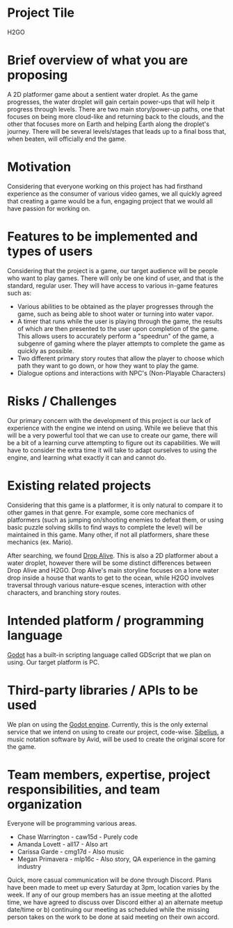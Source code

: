 # Project Tile
<!-- List the title of your project. -->
H2GO

# Brief overview of what you are proposing
<!-- A short description of the project you will develop. No more than 5 sentences.  -->
A 2D platformer game about a sentient water droplet. As the game progresses, the water droplet will gain certain power-ups that will help it progress through levels. There are two main story/power-up paths, one that focuses on being more cloud-like and returning back to the clouds, and the other that focuses more on Earth and helping Earth along the droplet's journey. There will be several levels/stages that leads up to a final boss that, when beaten, will officially end the game.

# Motivation
<!-- Briefly describe why you want to develop this project. -->
Considering that everyone working on this project has had firsthand experience as the consumer of various video games, we all quickly agreed that creating a game would be a fun, engaging project that we would all have passion for working on. 


# Features to be implemented and types of users
<!-- List the features you will implement and a list of types of users/roles if you plan to support different types of users (e.g., regular user, admin, student, coach, etc.) and list the features that each role will be able to access. Be as detailed as possible.  -->
Considering that the project is a game, our target audience will be people who want to play games. 
There will only be one kind of user, and that is the standard, regular user. They will have access to various in-game features such as: 
    
   * Various abilities to be obtained as the player progresses through the game, such as being able to shoot water or turning into water vapor.
   * A timer that runs while the user is playing through the game, the results of which are then presented to the user upon completion of the game. This allows users to accurately perform a "speedrun" of the game, a subgenre of gaming where the player attempts to complete the game as quickly as possible.
   * Two different primary story routes that allow the player to choose which path they want to go down, or how they want to play the game. 
   * Dialogue options and interactions with NPC's (Non-Playable Characters)

# Risks / Challenges
<!-- List any factor that can prevent you from implementing all the features and completing your project. -->
Our primary concern with the development of this project is our lack of experience with the engine we intend on using. While we believe that this will be a very powerful tool that we can use to create our game, there will be a bit of a learning curve attempting to figure out its capabilities. We will have to consider the extra time it will take to adapt ourselves to using the engine, and learning what exactly it can and cannot do.

# Existing related projects
<!-- Do some research to find out if similar applications already exist. If there are similar applications, please mention them (put a link or reference to where you found them) and mention how your application will be different/better than existing projects.  -->
Considering that this game is a platformer, it is only natural to compare it to other games in that genre. For example, some core mechanics of platformers (such as jumping on/shooting enemies to defeat them, or using basic puzzle solving skills to find ways to complete the level) will be maintained in this game. Many other, if not all platformers, share these mechanics (ex. Mario).

After searching, we found [Drop Alive](https://store.steampowered.com/app/513450/Drop_Alive/).
This is also a 2D platformer about a water droplet, however there will be some distinct differences between Drop Alive and H2GO. Drop Alive's main storyline focuses on a lone water drop inside a house that wants to get to the ocean, while H2GO involves traversal through various nature-esque scenes, interaction with other characters, and branching story routes.  

# Intended platform / programming language
<!-- (e.g., iOS, Android, Web, Python, C++, Java, JavaScript, etc.) -->
[Godot](https://godotengine.org/) has a built-in scripting language called GDScript that we plan on using. Our target platform is PC.

# Third-party libraries / APIs to be used
<!-- Please mention any external Web service, library, database, web server, web container, application server, specialized hardware, etc. that you plan to use in your project, to the best of your abilities. -->
We plan on using the [Godot engine](https://godotengine.org/). Currently, this is the only external service that we intend on using to create our project, code-wise.  [Sibelius](https://www.avid.com/sibelius), a music notation software by Avid, will be used to create the original score for the game.

# Team members, expertise, project responsibilities, and team organization
<!-- List the team members, their FSU IDs, and each member’s expertise, such as the programming languages, databases, mobile programming, platforms, APIs, etc. each is comfortable with. Mention who will do what during the project. Mention also how your team will be organized (e.g., will you have a manager in charge of delegating tasks or will you decide together based on interests/skills?), what will be your communication like (will you use Slack, Canvas or something similar to communicate? How often will you meet in person?), etc. -->
Everyone will be programming various areas.
* Chase Warrington - caw15d - Purely code
* Amanda Lovett - all17 - Also art
* Carissa Garde - cmg17d - Also music
* Megan Primavera - mlp16c - Also story, QA experience in the gaming industry

Quick, more casual communication will be done through Discord. Plans have been made to meet up every Saturday at 3pm, location varies by the week. If any of our group members has an issue meeting at the allotted time, we have agreed to discuss over Discord either a) an alternate meetup date/time or b) continuing our meeting as scheduled while the missing person takes on the work to be done at said meeting on their own accord.
